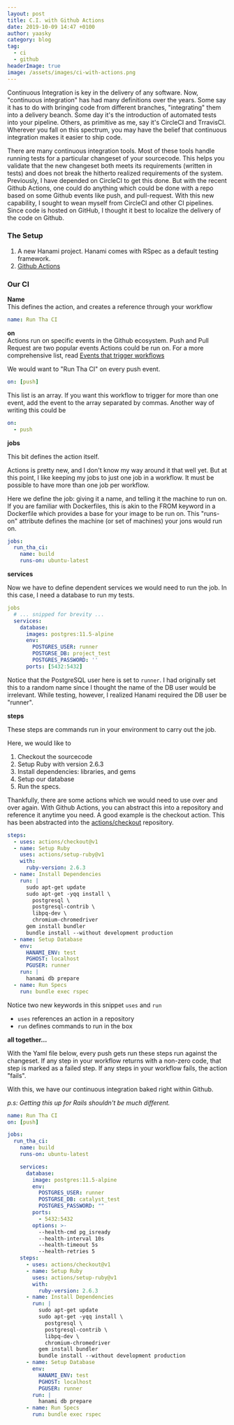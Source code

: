 ```yaml
---
layout: post
title: C.I. with Github Actions
date: 2019-10-09 14:47 +0100
author: yaasky
category: blog
tag:
  - ci
  - github
headerImage: true
image: /assets/images/ci-with-actions.png
---
```


Continuous Integration is key in the delivery of any software. Now, "continuous integration" has had many definitions over the years. Some say it has to do with bringing code from different branches, "integrating" them into a delivery beanch. Some day it's the introduction of automated tests into your pipeline. Others, as primitive as me, say it's CircleCI and TrravisCI. Wherever you fall on this spectrum, you may have the belief that continuous integration makes it easier to ship code.

There are many continuous integration tools. Most of these tools handle running tests for a particular changeset of your sourcecode. This helps you validate that the new changeset both meets its requirements (written in tests) and does not break the hitherto realized requirements of the system. Previously, I have depended on CircleCI to get this done. But with the recent Github Actions, one could do anything which could be done with a repo based on some Github events like push, and pull-request. With this new capability, I sought to wean myself from CircleCI and other CI pipelines. Since code is hosted on GitHub, I thought it best to localize the delivery of the code on Github.

### The Setup

  1. A new Hanami project. Hanami comes with RSpec as a default testing framework.
  2. [Github Actions](https://github.com/features/actions)

### Our CI

**Name**  
This defines the action, and creates a reference through your workflow

```yaml
name: Run Tha CI
```

**on**  
Actions run on specific events in the Github ecosystem. Push and Pull Request are two popular events Actions could be run on. For a more comprehensive list, read [Events that trigger workflows](https://help.github.com/en/articles/events-that-trigger-workflows)

We would want to "Run Tha CI" on every push event.

```yaml
on: [push]
```

This list is an array. If you want this workflow to trigger for more than one event, add the event to the array separated by commas. Another way of writing this could be

```yaml
on:
  - push
```

**jobs**

This bit defines the action itself. 

Actions is pretty new, and I don't know my way around it that well yet. But at this point, I like keeping my jobs to just one job in a workflow. It must be possible to have more than one job per workflow.

Here we define the job: giving it a name, and telling it the machine to run on. If you are familiar with Dockerfiles, this is akin to the FROM keyword in a Dockerfile which provides a base for your image to be run on. This "runs-on" attribute defines the machine (or set of machines) your jons would run on.

```yaml
jobs:
  run_tha_ci:
    name: build
    runs-on: ubuntu-latest
```

**services**

Now we have to define dependent services we would need to run the job. In this case, I need a database to run my tests.

```yaml
jobs
  # ... snipped for brevity ...
  services:
    database:
      images: postgres:11.5-alpine
      env:
        POSTGRES_USER: runner
        POSTGRSE_DB: project_test
        POSTGRES_PASSWORD: ''
      ports: [5432:5432]
```

Notice that the PostgreSQL user here is set to `runner`. I had originally set this to a random name since I thought the name of the DB user would be irrelevant. While testing, however, I realized Hanami required the DB user be "runner".

**steps**

These steps are commands run in your environment to carry out the job.

Here, we would like to

  1. Checkout the sourcecode
  2. Setup Ruby with version 2.6.3
  3. Install dependencies: libraries, and gems
  4. Setup our database
  5. Run the specs.

Thankfully, there are some actions which we would need to use over and over again. With Github Actions, you can abstract this into a repository and reference it anytime you need. A good example is the checkout action. This has been abstracted into the [actions/checkout](http://github.com/actions/checkout) repository.

```yaml
steps:
  - uses: actions/checkout@v1
  - name: Setup Ruby
    uses: actions/setup-ruby@v1
    with:
      ruby-version: 2.6.3
  - name: Install Dependencies
    run: |
      sudo apt-get update
      sudo apt-get -yqq install \
        postgresql \
        postgresql-contrib \
        libpq-dev \
        chromium-chromedriver
      gem install bundler
      bundle install --without development production
  - name: Setup Database
    env:
      HANAMI_ENV: test
      PGHOST: localhost
      PGUSER: runner
    run: |
      hanami db prepare
  - name: Run Specs
    run: bundle exec rspec
```

Notice two new keywords in this snippet `uses` and `run`

  - `uses` references an action in a repository
  - `run` defines commands to run in the box

**all together…**

With the Yaml file below, every push gets run these steps run against the changeset. If any step in your workflow returns with a non-zero code, that step is marked as a failed step. If any steps in your workflow fails, the action "fails".

With this, we have our continuous integration baked right within Github.

_p.s: Getting this up for Rails shouldn't be much different._


```yaml
name: Run Tha CI
on: [push]

jobs:
  run_tha_ci:
    name: build
    runs-on: ubuntu-latest

    services:
      database:
        image: postgres:11.5-alpine
        env:
          POSTGRES_USER: runner
          POSTGRSE_DB: catalyst_test
          POSTGRES_PASSWORD: ""
        ports:
          - 5432:5432
        options: >-
          --health-cmd pg_isready
          --health-interval 10s
          --health-timeout 5s
          --health-retries 5
    steps:
      - uses: actions/checkout@v1
      - name: Setup Ruby
        uses: actions/setup-ruby@v1
        with:
          ruby-version: 2.6.3
      - name: Install Dependencies
        run: |
          sudo apt-get update
          sudo apt-get -yqq install \
            postgresql \
            postgresql-contrib \
            libpq-dev \
            chromium-chromedriver
          gem install bundler
          bundle install --without development production
      - name: Setup Database
        env:
          HANAMI_ENV: test
          PGHOST: localhost
          PGUSER: runner
        run: |
          hanami db prepare
      - name: Run Specs
        run: bundle exec rspec
```
